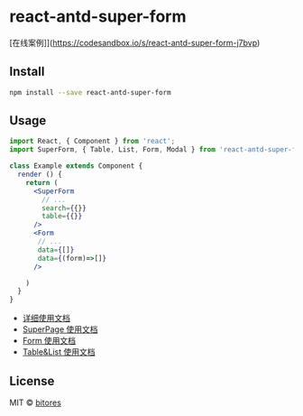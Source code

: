 # react-antd-super-form
[在线案例]](https://codesandbox.io/s/react-antd-super-form-j7bvp)

## Install

```bash
npm install --save react-antd-super-form
```

## Usage

```jsx
import React, { Component } from 'react';
import SuperForm, { Table, List, Form, Modal } from 'react-antd-super-form';

class Example extends Component {
  render () {
    return (
      <SuperForm
        // ...
        search={{}}
        table={{}}
      />
      <Form 
       // ...
       data={[]}
       data={(form)=>[]}
      />

    )
  }
}
```

- [详细使用文档](./src/README.md)
- [SuperPage 使用文档](./src/docs/SuperPage.md)
- [Form 使用文档](./src/docs/Form.md)
- [Table&List 使用文档](./src/docs/Table|List.md)

## License

MIT © [bitores](https://github.com/bitores)

